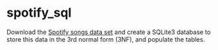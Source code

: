 # spotify_sql
Download the [Spotify songs data set](https://github.com/rfordatascience/tidytuesday/blob/master/data/2020/2020-01-21/readme.md) and create a SQLite3 database to store this data in the 3rd normal form (3NF), and populate the tables.
 
